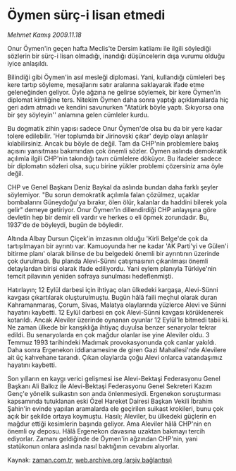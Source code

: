 # Öymen sürç-i lisan etmedi

*Mehmet Kamış 2009.11.18*

<tr><td class="metin" colspan="2" style="padding-top: 20px; padding-left: 5px; ">Onur Öymen'in geçen hafta Meclis'te Dersim katliamı ile ilgili söylediği sözlerin bir sürç-i lisan olmadığı, inandığı düşüncelerin dışa vurumu olduğu iyice anlaşıldı.</td></tr><tr><td class="metin" colspan="2" style="padding-top: 20px; padding-left: 5px; "><p>Bilindiği gibi Öymen'in asıl mesleği diplomasi. Yani, kullandığı cümleleri beş kere tartıp söyleme, mesajlarını satır aralarına saklayarak ifade etme geleneğinden geliyor. Öyle ağzına ne gelirse söylemek, bir kere Öymen'in diplomat kimliğine ters. Nitekim Öymen daha sonra yaptığı açıklamalarda hiç geri adım atmadı ve kendini savunurken "Atatürk böyle yaptı. Sıkıyorsa ona bir şey söyleyin'' anlamına gelen cümleler kurdu.
<p>Bu dogmatik zihin yapısı sadece Onur Öymen'de olsa bu da bir yere kadar tolere edilebilir. 'Her toplumda bir Jirinovski çıkar' deyip olayı anlaşılır kılabilirsiniz. Ancak bu böyle de değil. Tam da CHP'nin problemlere bakış açısını yansıtması bakımından çok önemli sözler. Öymen aslında demokratik açılımla ilgili CHP'nin takındığı tavrı cümlelere döküyor. Bu ifadeler sadece bir diplomatın sözleri olsa, suçu birine yükler problemi çözersiniz ama öyle değil.
<p>CHP ve Genel Başkanı Deniz Baykal da aslında bundan daha farklı şeyler söylemiyor. "Bu sorun demokratik açılımla falan çözülmez, uçaklar bombalarını Güneydoğu'ya bırakır, ölen ölür, kalanlar da haddini bilerek yola gelir" demeye getiriyor. Onur Öymen'in dillendirdiği CHP anlayışına göre devletin hep bir demir eli vardır ve herkes o eli öpmek zorundadır. Bu, 1937'de de böyleydi, bugün de böyledir.
<p>Altında Albay Dursun Çiçek'in imzasının olduğu 'Kirli Belge'de çok da tartışılmayan bir ayrıntı var. Kamuoyunda her ne kadar 'AK Parti'yi ve Gülen'i bitirme planı' olarak bilinse de bu belgedeki önemli bir ayrıntının üzerinde çok durulmadı. Bu planda Alevi-Sünni çatışmasının çıkarılması önemli detaylardan birisi olarak ifade ediliyordu. Yani eylem planıyla Türkiye'nin temcit pilavının yeniden sofraya sunulması hedeflenmişti.
<p>Hatırlayın; 12 Eylül darbesi için ihtiyaç olan ülkedeki kargaşa, Alevi-Sünni kavgası çıkartılarak oluşturulmuştu. Bugün hâlâ faili meçhul olarak duran Kahramanmaraş, Çorum, Sivas, Malatya olaylarında yüzlerce Alevi ve Sünni hayatını kaybetti. 12 Eylül darbesi en çok Alevi-Sünni kavgası körüklenerek kotarıldı. Ancak Aleviler üzerinde oynanan oyunlar 12 Eylül'le bitmedi tabii ki. Ne zaman ülkede bir karışıklığa ihtiyaç duyulsa benzer senaryolar tekrar edildi. Bu senaryolarda en çok mağdur olanlar ise yine Aleviler oldu. 3 Temmuz 1993 tarihindeki Madımak provokasyonunda çok canlar yakıldı. Daha sonra Ergenekon iddianamesine de giren Gazi Mahallesi'nde Alevilere ait üç kahvehane tarandı. Çıkan olaylarda çoğu Alevi onlarca vatandaşımız hayatını kaybetti.
<p>Son yılların en kaygı verici gelişmesi ise Alevi-Bektaşi Federasyonu Genel Başkanı Ali Balkız ile Alevi-Bektaşi Federasyonu Genel Sekreteri Kazım Genç'e yönelik suikastın son anda önlenmesiydi. Ergenekon soruşturması kapsamında tutuklanan eski Özel Hareket Dairesi Başkan Vekili İbrahim Şahin'in evinde yapılan aramalarda ele geçirilen suikast krokileri, bunu çok açık bir şekilde ortaya koymuştu. Hasılı; Aleviler, bu ülkedeki güçlerin en mağdur ettiği kesimlerin başında geliyor. Ama Aleviler hâlâ CHP'nin en önemli oy deposu. Hâlâ Ergenekon davasına uzaktan bakmayı tercih ediyorlar. Zamanı geldiğinde de Öymen'in ağzından CHP'nin, yani statükonun onlara aslında nasıl baktığının cevabını alıyorlar.<br/></p></p></p></p></p></p></td></tr>

Kaynak: [zaman.com.tr](http://zaman.com.tr/yazar.do?yazino=917086), [web.archive.org (arşiv bağlantısı)](http://web.archive.org/web/20100109094758/http://www.zaman.com.tr:80/yazar.do?yazino=917086)
